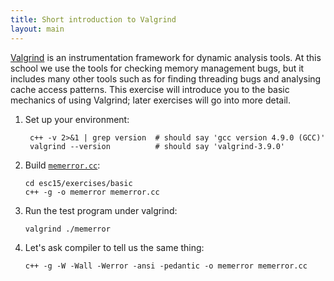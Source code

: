```yaml
---
title: Short introduction to Valgrind
layout: main
---
```


[Valgrind](http://valgrind.org/) is an instrumentation framework
for dynamic analysis tools. At this school we use the tools for checking
memory management bugs, but it includes many other tools such as for
finding threading bugs and analysing cache access patterns. This
exercise will introduce you to the basic mechanics of using Valgrind;
later exercises will go into more detail.

1. Set up your environment:

        c++ -v 2>&1 | grep version  # should say 'gcc version 4.9.0 (GCC)'
        valgrind --version          # should say 'valgrind-3.9.0'

2. Build [`memerror.cc`]({{site.exercise_repo}}/exercises/basic/memerror.cc):

       cd esc15/exercises/basic
       c++ -g -o memerror memerror.cc

3. Run the test program under valgrind:

       valgrind ./memerror

4. Let's ask compiler to tell us the same thing:

       c++ -g -W -Wall -Werror -ansi -pedantic -o memerror memerror.cc

